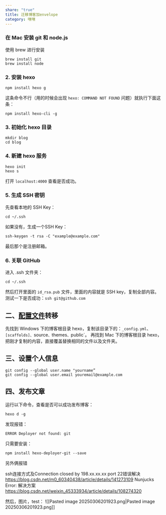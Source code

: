 ```yaml
---
share: "true"
title: 迁移博客加envelope
category: 嘿嘿
---
```


### 在 Mac 安装 git 和 node.js

使用 brew 进行安装

```text
brew install git
brew install node
```

### 2. 安装 hexo

```text
npm install hexo g
```

这条命令不行（用的时候会出现 `hexo: COMMAND NOT FOUND` 问题）就执行下面这条：

```text
npm install hexo-cli -g
```

### 3. 初始化 hexo 目录

```text
mkdir blog
cd blog
```

### 4. 新建 hexo 服务

```text
hexo init
hexo s
```

打开 `localhost:4000` 查看是否成功。

### 5. 生成 SSH 密钥

先查看本地的 SSH Key：

```text
cd ~/.ssh
```

如果没有，生成一个SSH Key：

```text
ssh-keygen -t rsa -C "example@example.com"
```

最后那个是注册邮箱。

### 6. 关联 GitHub

进入 .ssh 文件夹：

```text
cd ~/.ssh
```

然后打开里面的 `id_rsa.pub` 文件，里面的内容就是 SSH key，复制全部内容。
测试一下是否成功：`ssh git@github.com`

## 二、[配置文件](https://zhida.zhihu.com/search?content_id=181284160&content_type=Article&match_order=1&q=%E9%85%8D%E7%BD%AE%E6%96%87%E4%BB%B6&zd_token=eyJhbGciOiJIUzI1NiIsInR5cCI6IkpXVCJ9.eyJpc3MiOiJ6aGlkYV9zZXJ2ZXIiLCJleHAiOjE3NDE0MzM0NjMsInEiOiLphY3nva7mlofku7YiLCJ6aGlkYV9zb3VyY2UiOiJlbnRpdHkiLCJjb250ZW50X2lkIjoxODEyODQxNjAsImNvbnRlbnRfdHlwZSI6IkFydGljbGUiLCJtYXRjaF9vcmRlciI6MSwiemRfdG9rZW4iOm51bGx9.RkSVRshD2qMbDaUBb1IHmlPNeoxKny2EtFKk5nSTzsE&zhida_source=entity)转移

先找到 Windows 下的博客根目录 hexo，复制该目录下的：`_config.yml`、`[scaffolds]、`source`、`themes`、`public`。 再找到 Mac 下的博客根目录 hexo，把刚才复制的内容，直接覆盖替换相同的文件以及文件夹。

## 三、设置个人信息

```text
git config --global user.name "yourname”
git config --global user.email youremail@example.com
```

## 四、发布文章

运行以下命令，查看是否可以成功发布博客：

```text
hexo d -g
```

发现报错：

```text
ERROR Deployer not found: git
```

只需要安装：

```text
npm install hexo-deployer-git --save
```

另外俩报错

 ssh连接方式及Connection closed by 198.xx.xx.xx port 22错误解决
https://blog.csdn.net/m0_60340438/article/details/141273109
Nunjucks Error: 解决方案
https://blog.csdn.net/weixin_45333934/article/details/108274320



然后，图片，test：
![[Pasted image 20250306201923.png|Pasted image 20250306201923.png]]